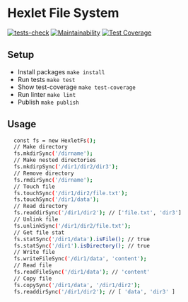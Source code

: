 # Hexlet File System

[![tests-check](https://github.com/AnastasiaKv/hexlet-fs/actions/workflows/tests-check.yml/badge.svg)](https://github.com/AnastasiaKv/hexlet-fs/actions/workflows/tests-check.yml)
[![Maintainability](https://api.codeclimate.com/v1/badges/ab5b5ff2c2da6ebc101f/maintainability)](https://codeclimate.com/github/AnastasiaKv/hexlet-fs/maintainability)
[![Test Coverage](https://api.codeclimate.com/v1/badges/ab5b5ff2c2da6ebc101f/test_coverage)](https://codeclimate.com/github/AnastasiaKv/hexlet-fs/test_coverage)

## Setup

- Install packages `make install`
- Run tests `make test`
- Show test-coverage `make test-coverage`
- Run linter `make lint`
- Publish `make publish`

## Usage

```sh
  const fs = new HexletFs();
  // Make directory
  fs.mkdirSync('/dirname');
  // Make nested directories
  fs.mkdirpSync('/dir1/dir2/dir3');
  // Remove directory
  fs.rmdirSync('/dirname');
  // Touch file
  fs.touchSync('/dir1/dir2/file.txt');
  fs.touchSync('/dir1/data');
  // Read directory
  fs.readdirSync('/dir1/dir2'); // ['file.txt', 'dir3']
  // Unlink file
  fs.unlinkSync('/dir1/dir2/file.txt');
  // Get file stat
  fs.statSync('/dir1/data').isFile(); // true
  fs.statSync('/dir1').isDirectory(); // true
  // Write file
  fs.writeFileSync('/dir1/data', 'content');
  // Read file
  fs.readFileSync('/dir1/data'); // 'content'
  // Copy file
  fs.copySync('/dir1/data', '/dir1/dir2');
  fs.readdirSync('/dir1/dir2'); // [ 'data', 'dir3' ]
```

```

```
